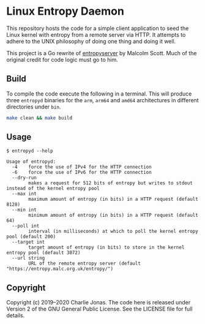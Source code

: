 # Linux Entropy Daemon

This repository hosts the code for a simple client application to seed the Linux kernel with entropy from a remote server via HTTP. It attempts to adhere to the UNIX philosophy of doing one thing and doing it well.

This project is a Go rewrite of [entropyserver](https://hg.sr.ht/~mas90/entropyserver) by Malcolm Scott. Much of the original credit for code logic must go to him.

## Build

To compile the code execute the following in a terminal. This will produce three `entropyd` binaries for the `arm`, `arm64` and `amd64` architectures in different directories under `bin`.

```bash
make clean && make build
```

## Usage

```
$ entropyd --help

Usage of entropyd:
  -4    force the use of IPv4 for the HTTP connection
  -6    force the use of IPv6 for the HTTP connection
  --dry-run
        makes a request for 512 bits of entropy but writes to stdout instead of the kernel entropy pool
  --max int
        maximum amount of entropy (in bits) in a HTTP request (default 8128)
  --min int
        minimum amount of entropy (in bits) in a HTTP request (default 64)
  --poll int
        interval (in milliseconds) at which to poll the kernel entropy pool (default 200)
  --target int
        target amount of entropy (in bits) to store in the kernel entropy pool (default 3072)
  --url string
        URL of the remote entropy server (default "https://entropy.malc.org.uk/entropy/")
```

## Copyright

Copyright (c) 2019–2020 Charlie Jonas.
The code here is released under Version 2 of the GNU General Public License.
See the LICENSE file for full details.
